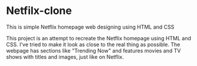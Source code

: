 # Netfilx-clone
 This is simple Netflix homepage web designing using HTML and CSS


This project is an attempt to recreate the Netflix homepage using HTML and CSS. I've tried to make it look as close to the real thing as possible. The webpage has sections like "Trending Now" and features movies and TV shows with titles and images, just like on Netflix.
